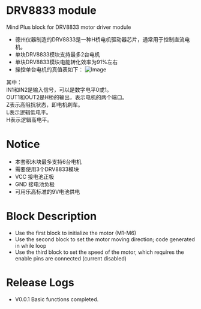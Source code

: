 # DRV8833 module
Mind Plus block for DRV8833 motor driver module

* 德州仪器制造的DRV8833是一种H桥电机驱动器芯片，通常用于控制直流电机。
* 单块DRV8833模块支持最多2台电机
* 单块DRV8833模块电能转化效率为91%左右
* 操控单台电机的真值表如下：
![Image](_images/truthTable.png)

其中：<br>
IN1和IN2是输入信号，可以是数字电平0或1。<br>
OUT1和OUT2是H桥的输出，表示电机的两个端口。<br>
Z表示高阻抗状态，即电机刹车。<br>
L表示逻辑低电平。<br>
H表示逻辑高电平。<br>

# Notice
* 本套积木块最多支持6台电机
* 需要使用3个DRV8833模块
* VCC 接电池正极
* GND 接电池负极
* 可用乐高标准的9V电池供电


# Block Description
* Use the first block to initialize the motor (M1-M6)
* Use the second block to set the motor moving direction; code generated in while loop
* Use the third block to set the speed of the motor, which requires the enable pins are connected (current disabled)

# Release Logs
* V0.0.1  Basic functions completed.
